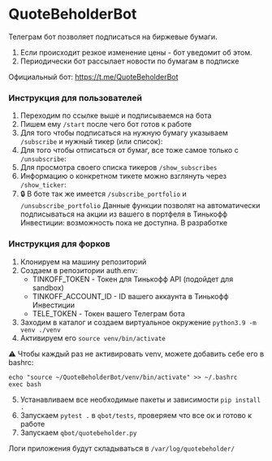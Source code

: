 # QuoteBeholderBot
Телеграм бот позволяет подписаться на биржевые бумаги. 
1) Если происходит резкое изменение цены - бот уведомит об этом.
2) Периодически бот рассылает новости по бумагам в подписке

Официальный бот: https://t.me/QuoteBeholderBot

### Инструкция для пользователей

1) Переходим по ссылке выше и подписываемся на бота
2) Пишем ему `/start` после чего бот готов к работе
3) Для того чтобы подписаться на нужную бумагу указываем `/subscribe` и нужный тикер (или список):
4) Для того чтобы отписаться от бумаг, все тоже самое только с `/unsubscribe`:
5) Для просмотра своего списка тикеров `/show_subscribes`
6) Информацию о конкретном тикете можно взглянуть через `/show_ticker`:
7) :lock: В боте так же имеется `/subscribe_portfolio` и `/unsubscribe_portfolio`
Данные функции позволят на автоматически подписываться на акции из вашего в портфеля в Тинькофф Инвестиции: возможность пока не доступна. В разработке

### Инструкция для форков
1) Клонируем на машину репозиторий
2) Создаем в репозитории auth.env:
    * TINKOFF_TOKEN - Токен для Тинькофф API (подойдет для sandbox)
    * TINKOFF_ACCOUNT_ID - ID вашего аккаунта в Тинькофф Инвестиции
    * TELE_TOKEN - Токен вашего Телеграм бота
3) Заходим в каталог и создаем виртуальное окружение `python3.9 -m venv ./venv`
4) Активируем его `source venv/bin/activate`

:warning: Чтобы каждый раз не активировать venv, можете добавить себе его в bashrc:

```
echo "source ~/QuoteBeholderBot/venv/bin/activate" >> ~/.bashrc
exec bash
```
5) Устанавливаем все необходимые пакеты и зависимости `pip install .`
6) Запускаем `pytest .` в `qbot/tests`, проверяем что все ок и готово к работе
7) Запускаем `qbot/quotebeholder.py`

Логи приложения будут складываться в `/var/log/quotebeholder/`
